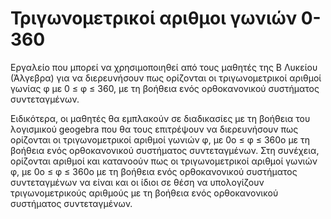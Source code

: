 # Τριγωνομετρικοί αριθμοι γωνιών 0-360
Εργαλείο που μπορεί να χρησιμοποιηθεί από τους μαθητές της Β Λυκείου (Άλγεβρα) για να διερευνήσουν πως ορίζονται οι τριγωνομετρικοί αριθμοί γωνίας φ με 0 ≤ φ ≤ 360, με τη βοήθεια ενός ορθοκανονικού συστήματος συντεταγμένων.

Ειδικότερα, οι μαθητές θα εμπλακούν σε διαδικασίες με τη βοήθεια του λογισμικού geogebra που θα τους επιτρέψουν να διερευνήσουν πως ορίζονται οι τριγωνομετρικοί αριθμοί γωνιών φ, με 0ο ≤ φ ≤ 360ο με τη βοήθεια ενός ορθοκανονικού συστήματος συντεταγμένων. Στη συνέχεια, ορίζονται αριθμοί και κατανοούν πως οι τριγωνομετρικοί αριθμοί γωνιών φ, με 0ο ≤ φ ≤ 360ο με τη βοήθεια ενός ορθοκανονικού συστήματος συντεταγμένων να είναι και οι ίδιοι σε θέση να υπολογίζουν τριγωνομετρικούς αριθμούς με τη βοήθεια ενός ορθοκανονικού συστήματος συντεταγμένων.

